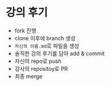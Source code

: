 # 강의 후기 
- fork 진행 
- clone 이후에 branch 생성
- `자신의 이름.md`로 파일을 생성
- 솔직한 강의 후기를 담아 add  & commit
- 자신의 repo로 push
- 강사의 repositoy로 PR
- 최종 merge
